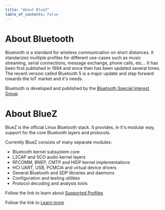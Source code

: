 ```yaml
---
title: "About BlueZ"
table_of_contents: False
---
```


# About Bluetooth

Bluetooth is a standard for wireless communication on short distances. It
standarizez multiple profiles for different use-cases such as music streaming,
serial connections, message exchange, phone calls, etc... It has been first
published in 1994 and since then has been updated several times. The recent
version called Bluetooth 5 is a major update and step forward towards the IoT
market and it's needs.

Bluetooth is developed and published by the [Bluetooth Special Interest
Group](http://www.bluetooth.com/)

# About BlueZ

BlueZ is the official Linux Bluetooth stack. It provides, in it's modular way,
support for the core Bluetooth layers and protocols.

Currently BlueZ consists of many separate modules:

* Bluetooth kernel subsystem core
* L2CAP and SCO audio kernel layers
* RFCOMM, BNEP, CMTP and HIDP kernel implementations
* HCI UART, USB, PCMCIA and virtual device drivers
* General Bluetooth and SDP libraries and daemons
* Configuration and testing utilities
* Protocol decoding and analysis tools

Follow the link to learn about [Supported
Profiles](http://www.bluez.org/profiles/)

Follow the link to [Learn more](http://www.bluez.org/)

